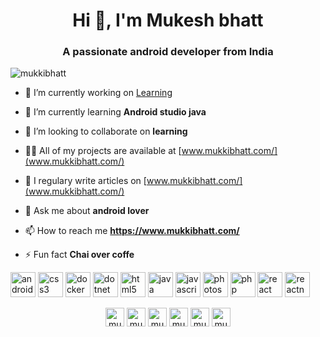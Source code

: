 <h1 align="center">Hi 👋, I'm Mukesh bhatt</h1>
<h3 align="center">A passionate android developer from India</h3>

<p align="left"> <img src="https://komarev.com/ghpvc/?username=mukkibhatt" alt="mukkibhatt" /> </p>

- 🔭 I’m currently working on [Learning](android)

- 🌱 I’m currently learning **Android studio java**

- 👯 I’m looking to collaborate on **learning**

- 👨‍💻 All of my projects are available at [www.mukkibhatt.com/](www.mukkibhatt.com/)

- 📝 I regulary write articles on [www.mukkibhatt.com/](www.mukkibhatt.com/)

- 💬 Ask me about **android lover**

- 📫 How to reach me **https://www.mukkibhatt.com/**

- ⚡ Fun fact **Chai over coffe**

<p align="left"><img src="https://devicons.github.io/devicon/devicon.git/icons/android/android-original-wordmark.svg" alt="android" width="40" height="40"/> <img src="https://devicons.github.io/devicon/devicon.git/icons/css3/css3-original-wordmark.svg" alt="css3" width="40" height="40"/> <img src="https://devicons.github.io/devicon/devicon.git/icons/docker/docker-original-wordmark.svg" alt="docker" width="40" height="40"/> <img src="https://devicons.github.io/devicon/devicon.git/icons/dot-net/dot-net-original-wordmark.svg" alt="dotnet" width="40" height="40"/> <img src="https://devicons.github.io/devicon/devicon.git/icons/html5/html5-original-wordmark.svg" alt="html5" width="40" height="40"/> <img src="https://devicons.github.io/devicon/devicon.git/icons/java/java-original-wordmark.svg" alt="java" width="40" height="40"/> <img src="https://devicons.github.io/devicon/devicon.git/icons/javascript/javascript-original.svg" alt="javascript" width="40" height="40"/> <img src="https://devicons.github.io/devicon/devicon.git/icons/photoshop/photoshop-plain.svg" alt="photoshop" width="40" height="40"/> <img src="https://devicons.github.io/devicon/devicon.git/icons/php/php-original.svg" alt="php" width="40" height="40"/> <img src="https://devicons.github.io/devicon/devicon.git/icons/react/react-original-wordmark.svg" alt="react" width="40" height="40"/> <img src="https://reactnative.dev/img/header_logo.svg" alt="reactnative" width="40" height="40"/></p><p align="center">
<a href="https://dev.to/mukkibhatt" target="blank"><img align="center" src="https://cdn.jsdelivr.net/npm/simple-icons@3.0.1/icons/dev-dot-to.svg" alt="mukkibhatt" height="30" width="30" /></a>
<a href="https://twitter.com/mukkibhatt" target="blank"><img align="center" src="https://cdn.jsdelivr.net/npm/simple-icons@3.0.1/icons/twitter.svg" alt="mukkibhatt" height="30" width="30" /></a>
<a href="https://linkedin.com/in/mukesh-bhatt-32457316a" target="blank"><img align="center" src="https://cdn.jsdelivr.net/npm/simple-icons@3.0.1/icons/linkedin.svg" alt="mukesh-bhatt-32457316a" height="30" width="30" /></a>
<a href="https://fb.com/mukeshbhatt25" target="blank"><img align="center" src="https://cdn.jsdelivr.net/npm/simple-icons@3.0.1/icons/facebook.svg" alt="mukeshbhatt25" height="30" width="30" /></a>
<a href="https://instagram.com/mukkibhatt" target="blank"><img align="center" src="https://cdn.jsdelivr.net/npm/simple-icons@3.0.1/icons/instagram.svg" alt="mukkibhatt" height="30" width="30" /></a>
<a href="https://www.youtube.com/c/mukkibhatt25" target="blank"><img align="center" src="https://cdn.jsdelivr.net/npm/simple-icons@3.0.1/icons/youtube.svg" alt="mukkibhatt25" height="30" width="30" /></a>
</p>
